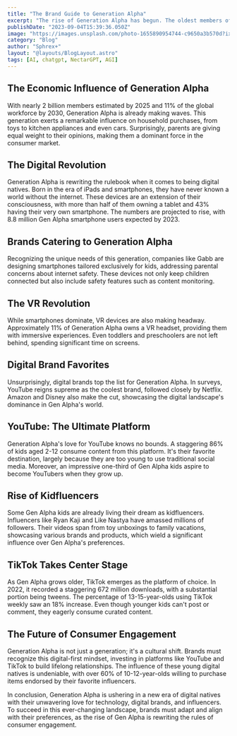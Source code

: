 ```yaml
---
title: "The Brand Guide to Generation Alpha"
excerpt: "The rise of Generation Alpha has begun. The oldest members of this generation are just now reaching their teenage years, but business leaders are already preparing for the opportunity that this generation brings to the marketplace"
publishDate: "2023-09-04T15:39:36.050Z"
image: "https://images.unsplash.com/photo-1655890954744-c9650a3b570d?ixlib=rb-4.0.3&ixid=M3wxMjA3fDB8MHxwaG90by1wYWdlfHx8fGVufDB8fHx8fA%3D%3D&auto=format&fit=crop&w=1332&q=80"
category: "Blog"
author: "Sphrex+"
layout: "@layouts/BlogLayout.astro"
tags: [AI, chatgpt, NectarGPT, AGI]
---
```


<h2 id="the-economic-influence-of-generation-alpha">The Economic Influence of Generation Alpha</h2>
<p>With nearly 2 billion members estimated by 2025 and 11% of the global workforce by 2030, Generation Alpha is already making waves. This generation exerts a remarkable influence on household purchases, from toys to kitchen appliances and even cars. Surprisingly, parents are giving equal weight to their opinions, making them a dominant force in the consumer market.</p>
<h2 id="the-digital-revolution">The Digital Revolution</h2>
<p>Generation Alpha is rewriting the rulebook when it comes to being digital natives. Born in the era of iPads and smartphones, they have never known a world without the internet. These devices are an extension of their consciousness, with more than half of them owning a tablet and 43% having their very own smartphone. The numbers are projected to rise, with 8.8 million Gen Alpha smartphone users expected by 2023.</p>
<h2 id="brands-catering-to-generation-alpha">Brands Catering to Generation Alpha</h2>
<p>Recognizing the unique needs of this generation, companies like Gabb are designing smartphones tailored exclusively for kids, addressing parental concerns about internet safety. These devices not only keep children connected but also include safety features such as content monitoring.</p>
<h2 id="the-vr-revolution">The VR Revolution</h2>
<p>While smartphones dominate, VR devices are also making headway. Approximately 11% of Generation Alpha owns a VR headset, providing them with immersive experiences. Even toddlers and preschoolers are not left behind, spending significant time on screens.</p>
<h2 id="digital-brand-favorites">Digital Brand Favorites</h2>
<p>Unsurprisingly, digital brands top the list for Generation Alpha. In surveys, YouTube reigns supreme as the coolest brand, followed closely by Netflix. Amazon and Disney also make the cut, showcasing the digital landscape&#39;s dominance in Gen Alpha&#39;s world.</p>
<h2 id="youtube-the-ultimate-platform">YouTube: The Ultimate Platform</h2>
<p>Generation Alpha&#39;s love for YouTube knows no bounds. A staggering 86% of kids aged 2-12 consume content from this platform. It&#39;s their favorite destination, largely because they are too young to use traditional social media. Moreover, an impressive one-third of Gen Alpha kids aspire to become YouTubers when they grow up.</p>
<h2 id="rise-of-kidfluencers">Rise of Kidfluencers</h2>
<p>Some Gen Alpha kids are already living their dream as kidfluencers. Influencers like Ryan Kaji and Like Nastya have amassed millions of followers. Their videos span from toy unboxings to family vacations, showcasing various brands and products, which wield a significant influence over Gen Alpha&#39;s preferences.</p>
<h2 id="tiktok-takes-center-stage">TikTok Takes Center Stage</h2>
<p>As Gen Alpha grows older, TikTok emerges as the platform of choice. In 2022, it recorded a staggering 672 million downloads, with a substantial portion being tweens. The percentage of 13-15-year-olds using TikTok weekly saw an 18% increase. Even though younger kids can&#39;t post or comment, they eagerly consume curated content.</p>
<h2 id="the-future-of-consumer-engagement">The Future of Consumer Engagement</h2>
<p>Generation Alpha is not just a generation; it&#39;s a cultural shift. Brands must recognize this digital-first mindset, investing in platforms like YouTube and TikTok to build lifelong relationships. The influence of these young digital natives is undeniable, with over 60% of 10-12-year-olds willing to purchase items endorsed by their favorite influencers.</p>
<p>In conclusion, Generation Alpha is ushering in a new era of digital natives with their unwavering love for technology, digital brands, and influencers. To succeed in this ever-changing landscape, brands must adapt and align with their preferences, as the rise of Gen Alpha is rewriting the rules of consumer engagement.</p>

